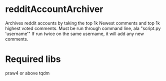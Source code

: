 # redditAccountArchiver

Archives reddit accounts by taking the top 1k Newest comments and top 1k highest voted comments.
Must be run through command line, ala "script.py 'username'"
If run twice on the same username, it will add any new comments.

# Required libs

praw4 or above
tqdm 
